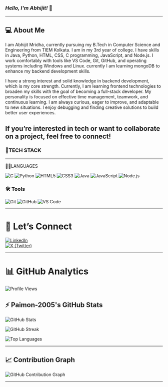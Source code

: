 ### ***Hello, I'm Abhijit!*** 👋 <!-- bold + italic -->
---
💻 About Me
 ---
I am Abhijit Mridha, currently pursuing my B.Tech in Computer Science and Engineering from TIEM Kolkata. I am in my 3rd year of college. I have skills in Java, Python, HTML, CSS, C programming, JavaScript, and Node.js. I work comfortably with tools like VS Code, Git, GitHub, and operating systems including Windows and Linux. currently I am learning mongoDB to enhance my backend development skills.


I have a strong interest and solid knowledge in backend development, which is my core strength. Currently, I am learning frontend technologies to broaden my skills with the goal of becoming a full-stack developer. My personality is focused on effective time management, teamwork, and continuous learning. I am always curious, eager to improve, and adaptable to new situations. I enjoy debugging and finding creative solutions to build better user experiences.

If you’re interested in tech or want to collaborate on a project, feel free to connect!
 ---
### 🚀TECH STACK  
 ---
 👨‍💻LANGUAGES 
 
![C](https://img.shields.io/badge/C-00599C?style=for-the-badge&logo=c&logoColor=white)
![Python](https://img.shields.io/badge/Python-3776AB?style=for-the-badge&logo=python&logoColor=white)
![HTML5](https://img.shields.io/badge/HTML5-E34F26?style=for-the-badge&logo=html5&logoColor=white)
![CSS3](https://img.shields.io/badge/CSS3-1572B6?style=for-the-badge&logo=css3&logoColor=white)
![Java](https://img.shields.io/badge/Java-007396?style=for-the-badge&logo=java&logoColor=white)
![JavaScript](https://img.shields.io/badge/JavaScript-F7DF1E?style=for-the-badge&logo=javascript&logoColor=black)
![Node.js](https://img.shields.io/badge/Node.js-339933?style=for-the-badge&logo=node.js&logoColor=white)




### 🛠️ Tools  
![Git](https://img.shields.io/badge/Git-F05032?style=for-the-badge&logo=git&logoColor=white)
![GitHub](https://img.shields.io/badge/GitHub-181717?style=for-the-badge&logo=github&logoColor=white)
![VS Code](https://img.shields.io/badge/VS%20Code-0078d7?style=for-the-badge&logo=visual-studio-code&logoColor=white)

---



# 🔗 Let’s Connect  

[![LinkedIn](https://img.shields.io/badge/LinkedIn-0077B5?style=for-the-badge&logo=linkedin&logoColor=white)](https://www.linkedin.com/in/abhijit-mridha-11699a293/)  
[![X (Twitter)](https://img.shields.io/badge/X-000000?style=for-the-badge&logo=x&logoColor=white)](https://x.com/AbhijitMridha11)  


 ---
# 📊 GitHub Analytics

![Profile Views](https://komarev.com/ghpvc/?username=paimon-2005&color=purple)

## ⚡ Paimon-2005's GitHub Stats

![GitHub Stats](https://github-readme-stats.vercel.app/api?username=paimon-2005&show_icons=true&theme=radical)

![GitHub Streak](https://streak-stats.demolab.com?user=paimon-2005&theme=radical)

![Top Languages](https://github-readme-stats.vercel.app/api/top-langs/?username=paimon-2005&layout=compact&theme=radical)

---

## 📈 Contribution Graph

![GitHub Contribution Graph](https://github-readme-activity-graph.vercel.app/graph?username=paimon-2005&theme=react-dark&hide_border=true)

---

  
